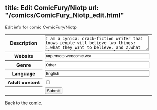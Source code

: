 title: Edit ComicFury/Niotp
url: "/comics/ComicFury_Niotp_edit.html"
---
Edit info for comic ComicFury/Niotp

<form name="comic" action="http://gaepostmail.appspot.com/comic/" method="post">
<table class="comicinfo">
<tr>
<th>Description</th><td><textarea name="description" cols="40" rows="3">I am a cynical crack-fiction writer that knows people will believe two things: 1.what they want to believe. and 2.what they've read about someone else. The following is a matter of respect: All characters are Copyrighted, and have been registered with the Library of congress twice over. I have the nice green documents to prove it.These drawings are the exclusive property of Helen's L.O.T. and are the original works of their artists. Distribution of these works, or use of the works herein to construct a sign display or otherwise similar is forbidden without prior written permission or consent. To support the artist purchase Transient Pulse and/or related materials through http://www.helenslot.com Consider this your FBI Warning label of doom.</textarea></td>
</tr>
<tr>
<th>Website</th><td><input type="text" name="url" value="http://niotp.webcomic.ws/" size="40"/></td>
</tr>
<tr>
<th>Genre</th><td><input type="text" name="genre" value="Other" size="40"/></td>
</tr>
<tr>
<th>Language</th><td><input type="text" name="language" value="English" size="40"/></td>
</tr>
<tr>
<th>Adult content</th><td><input type="checkbox" name="adult" value="adult" /></td>
</tr>
<tr>
<th></th><td>
<input type="hidden" name="comic" value="ComicFury_Niotp" />
<input type="submit" name="submit" value="Submit" />
</td>
</tr>
</table>
</form>

Back to the [comic](ComicFury_Niotp.html).

